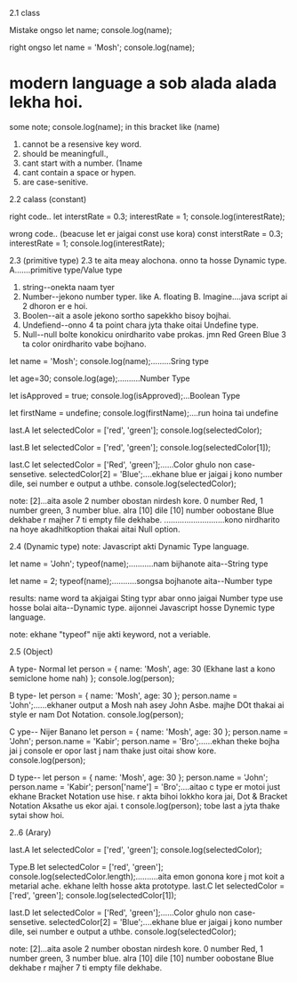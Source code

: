 2.1 class

Mistake ongso
let name;
console.log(name);

right ongso
let name = 'Mosh';
console.log(name);

# modern language a sob alada alada lekha hoi.

some note;
console.log(name); in this bracket like (name)
01. cannot be a resensive key word.
02. should be meaningfull.,
03. cant start with a number. (1name
04. cant contain a space or hypen.
05. are case-senitive.

2.2 calass (constant)

right code..
let interstRate = 0.3;
interestRate = 1;
console.log(interestRate);

wrong code.. (beacuse let er jaigai const use kora)
const interstRate = 0.3;
interestRate = 1;
console.log(interestRate);

2.3 (primitive type) 2.3 te aita meay alochona. onno ta hosse Dynamic type.
A.......primitive type/Value type
01. string--onekta naam tyer
02. Number--jekono number typer. like A. floating B. Imagine....java script ai 2 dhoron er e hoi.
03. Boolen--ait a asole jekono sortho sapekkho bisoy bojhai.
04. Undefiend--onno 4 ta point chara jyta thake oitai Undefine type.
05. Null--null bolte konokicu onirdharito vabe prokas. jmn Red Green Blue 3 ta color onirdharito vabe bojhano.


let name = 'Mosh';
console.log(name);.........Sring type

let age=30;
console.log(age);..........Number Type

let isApproved = true;
console.log(isApproved);...Boolean Type

let firstName = undefine;
console.log(firstName);....run hoina tai undefine

last.A
let selectedColor = ['red', 'green'];
console.log(selectedColor);

last.B
let selectedColor = ['red', 'green'];
console.log(selectedColor[1]);

last.C
let selectedColor = ['Red', 'green'];......Color ghulo non case-sensetive.
selectedColor[2] = 'Blue';....ekhane blue er jaigai j kono number dile, sei number e output a uthbe.
console.log(selectedColor);

note: [2]...aita asole 2 number obostan nirdesh kore. 0 number Red, 1 number green, 3 number blue.
alra [10] dile [10] number oobostane Blue dekhabe r majher 7 ti empty file dekhabe.
...........................kono nirdharito na hoye akadhitkoption thakai aitai Null option.

2.4 (Dynamic type)
note: Javascript akti Dynamic Type language.

let name = 'John';
typeof(name);...........nam bijhanote aita--String type

let name = 2;
typeof(name);...........songsa bojhanote aita--Number type

results: name word ta akjaigai Sting typr abar onno jaigai Number type use hosse bolai aita--Dynamic type.
        aijonnei Javascript hosse Dynemic type language.

note: ekhane "typeof" nije akti keyword, not a veriable.

2.5 (Object)

A type- Normal
let person = {
name: 'Mosh',
age: 30            (Ekhane last a kono semiclone home nah)
};
console.log(person);

B type-
let person = {
name: 'Mosh',
age: 30
};
person.name = 'John';......ekhaner output a Mosh nah asey John Asbe. majhe DOt thakai ai style er nam Dot Notation.
console.log(person);

C ype-- Nijer Banano
let person = {
name: 'Mosh',
age: 30
};
person.name = 'John';
person.name = 'Kabir';
person.name = 'Bro';......ekhan theke bojha jai j console er opor last j nam thake just oitai show kore.
console.log(person);

D type--
let person = {
name: 'Mosh',
age: 30
};
person.name = 'John';
person.name = 'Kabir';
person['name'] = 'Bro';....aitao c type er motoi just ekhane Bracket Notation use hise. r akta bihoi lokkho kora jai, Dot & Bracket Notation Aksathe us ekor ajai. t
console.log(person);       tobe last a jyta thake sytai show hoi.

2..6 (Arary)

last.A
let selectedColor = ['red', 'green'];
console.log(selectedColor);

Type.B
let selectedColor = ['red', 'green'];
console.log(selectedColor.length);..........aita emon gonona kore j mot koit a metarial ache.
                                            ekhane lelth hosse akta prototype.
last.C
let selectedColor = ['red', 'green'];
console.log(selectedColor[1]);

last.D
let selectedColor = ['Red', 'green'];......Color ghulo non case-sensetive.
selectedColor[2] = 'Blue';....ekhane blue er jaigai j kono number dile, sei number e output a uthbe.
console.log(selectedColor);

note: [2]...aita asole 2 number obostan nirdesh kore. 0 number Red, 1 number green, 3 number blue.
alra [10] dile [10] number oobostane Blue dekhabe r majher 7 ti empty file dekhabe.



















